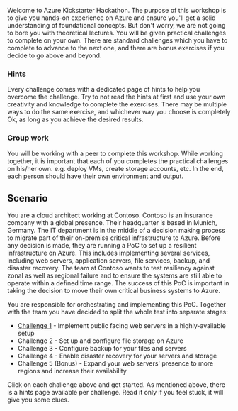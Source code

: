 Welcome to Azure Kickstarter Hackathon. The purpose of this workshop is to give you hands-on experience on Azure and ensure you'll get a solid understanding of foundational concepts. But don't worry, we are not going to bore you with theoretical lectures. You will be given practical challenges to complete on your own. There are standard challenges which you have to complete to advance to the next one, and there are bonus exercises if you decide to go above and beyond. 

### Hints
Every challenge comes with a dedicated page of hints to help you overcome the challenge. Try to not read the hints at first and use your own creativity and knowledge to complete the exercises. There may be multiple ways to do the same exercise, and whichever way you choose is completely Ok, as long as you achieve the desired results.

### Group work
You will be working with a peer to complete this workshop. While working together, it is important that each of you completes the practical challenges on his/her own. e.g. deploy VMs, create storage accounts, etc. In the end, each person should have their own environment and output.

## Scenario
You are a cloud architect working at Contoso. Contoso is an insurance company with a global presence. Their headquarter is based in Munich, Germany. The IT department is in the middle of a decision making process to migrate part of their on-premise critical infrastructure to Azure. Before any decision is made, they are running a PoC to set up a resilient infrastructure on Azure. This includes implementing several services, including web servers, application servers, file services, backup, and disaster recovery. The team at Contoso wants to test resiliency against zonal as well as regional failure and to ensure the systems are still able to operate within a defined time range. The success of this PoC is important in taking the decision to move their own critical business systems to Azure.

You are responsible for orchestrating and implementing this PoC. Together with the team you have decided to split the whole test into separate stages:

- [Challenge 1](/Challenges/Challenge1.md) - Implement public facing web servers in a highly-available setup
- Challenge 2 - Set up and configure file storage on Azure
- Challenge 3 - Configure backup for your files and servers
- Challenge 4 - Enable disaster recovery for your servers and storage
- Challenge 5 (Bonus) - Expand your web servers' presence to more regions and increase their availability

Click on each challenge above and get started. As mentioned above, there is a hints page available per challenge. Read it only if you feel stuck, it will give you some clues.

